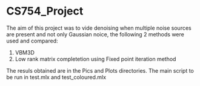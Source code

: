 # CS754_Project

The aim of this project was to vide denoising when multiple noise sources are present and not only Gaussian noice, the following 2 methods were used and compared:

1) VBM3D
2) Low rank matrix completetion using Fixed point iteration method

The resuls obtained are in the Pics and Plots directories. The main script to be run in test.mlx and test_coloured.mlx
